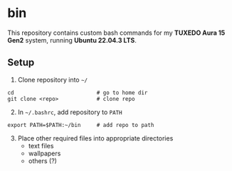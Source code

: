 # bin

This repository contains custom bash commands for my **TUXEDO Aura 15 Gen2** system, running **Ubuntu 22.04.3 LTS**.

## Setup
1. Clone repository into `~/`
~~~
cd                          # go to home dir
git clone <repo>            # clone repo
~~~

2. In `~/.bashrc`, add repository to `PATH`
~~~
export PATH=$PATH:~/bin     # add repo to path
~~~

3. Place other required files into appropriate directories
   - text files
   - wallpapers
   - others (?)

